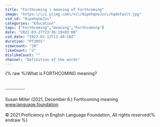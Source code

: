 ```yaml
---
title: "Forthcoming | meaning of Forthcoming"
image: "https:\/\/i.ytimg.com\/vi\/HipohqneJzs\/hqdefault.jpg"
vid_id: "HipohqneJzs"
categories: "Education"
tags: ["Forthcoming","meaning","Forthcoming"]
date: "2022-03-27T23:36:19+03:00"
vid_date: "2022-01-13T11:48:18Z"
duration: "PT1M5S"
viewcount: "20"
likeCount: "2"
dislikeCount: ""
channel: "Definition of the words"
---
```

{% raw %}What is FORTHCOMING meaning?<br /><br /><br />----------<br /><br />Susan Miller (2021, December 6.) Forthcoming meaning<br />    www.language.foundation<br /><br />© 2021 Proficiency in English Language Foundation, All rights reserved{% endraw %}
